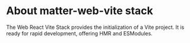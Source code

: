 # About matter-web-vite stack

The Web React Vite Stack provides the initialization of a Vite project. It is ready for rapid development, offering HMR and ESModules.
